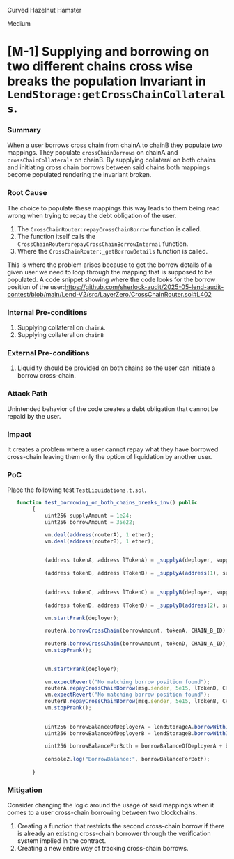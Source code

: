 Curved Hazelnut Hamster

Medium

# [M-1] Supplying and borrowing on two different chains cross wise breaks the population Invariant in `LendStorage:getCrossChainCollaterals`.

### Summary

When a user borrows cross chain from chainA to chainB they populate two mappings. They populate `crossChainBorrows` on chainA and `crossChainCollaterals` on chainB. By supplying collateral on both chains and initiating cross chain borrows between said chains both mappings become populated rendering the invariant broken.

### Root Cause

The choice to populate these mappings this way leads to them being read wrong when trying to repay the debt obligation of the user.

1. The `CrossChainRouter:repayCrossChainBorrow` function is called.
2. The function itself calls the `CrossChainRouter:repayCrossChainBorrowInternal` function.
3. Where the `CrossChainRouter:_getBorrowDetails` function is called.

This is where the problem arises because to get the borrow details of a given user we need to loop through the mapping that is supposed to be populated.
A code snippet showing where the code looks for the borrow position of the user:https://github.com/sherlock-audit/2025-05-lend-audit-contest/blob/main/Lend-V2/src/LayerZero/CrossChainRouter.sol#L402





### Internal Pre-conditions

1. Supplying collateral on `chainA`.
2. Supplying collateral on `chainB`

### External Pre-conditions

1. Liquidity should be provided on both chains so the user can initiate a borrow cross-chain.


### Attack Path

Unintended behavior of the code creates a debt obligation that cannot be repaid by the user.

### Impact

It creates a problem where a user cannot repay what they have borrowed cross-chain leaving them only the option of liquidation by another user.

### PoC

Place the following test `TestLiquidations.t.sol`.

```javascript
   function test_borrowing_on_both_chains_breaks_inv() public
        {
            uint256 supplyAmount = 1e24;
            uint256 borrowAmount = 35e22;

            vm.deal(address(routerA), 1 ether); 
            vm.deal(address(routerB), 1 ether);

            
            (address tokenA, address lTokenA) = _supplyA(deployer, supplyAmount, 0);
            
            (address tokenB, address lTokenB) = _supplyA(address(1), supplyAmount * 2, 1);

            
            (address tokenC, address lTokenC) = _supplyB(deployer, supplyAmount, 0);
            
            (address tokenD, address lTokenD) = _supplyB(address(2), supplyAmount * 2, 1);

            vm.startPrank(deployer);
            
            routerA.borrowCrossChain(borrowAmount, tokenA, CHAIN_B_ID);
            
            routerB.borrowCrossChain(borrowAmount, tokenD, CHAIN_A_ID);
            vm.stopPrank();


            vm.startPrank(deployer);
            
            vm.expectRevert("No matching borrow position found");
            routerA.repayCrossChainBorrow(msg.sender, 5e15, lTokenD, CHAIN_B_ID);
            vm.expectRevert("No matching borrow position found");
            routerB.repayCrossChainBorrow(msg.sender, 5e15, lTokenB, CHAIN_A_ID);
            vm.stopPrank();
            

            uint256 borrowBalanceOfDeployerA = lendStorageA.borrowWithInterest(deployer, lTokenA);
            uint256 borrowBalanceOfDeployerB = lendStorageB.borrowWithInterest(deployer, lTokenC);
            
            uint256 borrowBalanceForBoth = borrowBalanceOfDeployerA + borrowBalanceOfDeployerB;
        
            console2.log("BorrowBalance:", borrowBalanceForBoth);
        
        }
```

### Mitigation

Consider changing the logic around the usage of said mappings  when it comes to a user cross-chain borrowing between two blockchains.
1. Creating a function that restricts the second cross-chain borrow if there is already an existing cross-chain borrower through the verification system implied in the contract.
2. Creating a new entire way of tracking cross-chain borrows.
